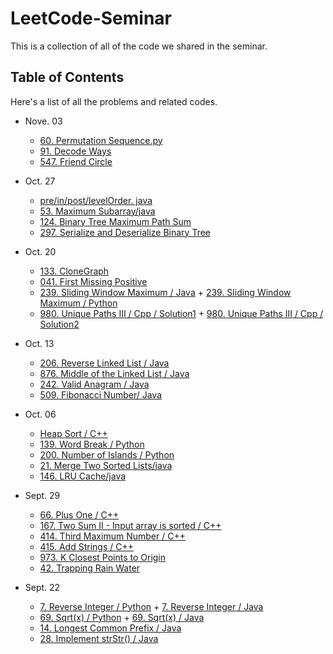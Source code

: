 # LeetCode-Seminar
This is a collection of all of the code we shared in the seminar.



## Table of Contents

Here's a list of all the problems and related codes.

+ Nove. 03
  + [60. Permutation Sequence.py](code/60.%20Permutation%20Sequence/Permunation.py)
  + [91. Decode Ways](code/90.%20Decode%20Ways/Decode%20Ways.py)
  + [547. Friend Circle](code/547.%20Friend%20Circles/FindCircleNum.py)

+ Oct. 27
  + [pre/in/post/levelOrder. java](Basic%20Algorithm/preinpostorder/traversal.java)
  + [53. Maximum Subarray/java](code/53.%20Maximum%20Subarray/53.java)
  + [124. Binary Tree Maximum Path Sum](code/124.%20Binary%20Tree%20Maximum%20Path%20Sum/Solution.java)
  + [297. Serialize and Deserialize Binary Tree](code/297.%20Serialize%20and%20Deserialize%20Binary%20Tree/Codec.py)

+ Oct. 20
  + [133. CloneGraph](code/133.%20CloneGraph/M_133_CloneGraph)
  + [041. First Missing Positive](code/41.%20FirstMissingPositive)
  + [239. Sliding Window Maximum / Java](code/239.%20Sliding%20Window%20Maximum/Solution.java) + [239. Sliding Window Maximum / Python](code/239.%20Sliding%20Window%20Maximum/solution.py)
  + [980. Unique Paths III / Cpp / Solution1](code/980.%20Unique%20Paths%20III/Solution1.cpp) + [980. Unique Paths III / Cpp / Solution2](code/980.%20Unique%20Paths%20III/Solution2.cpp) 

+ Oct. 13
  + [206. Reverse Linked List / Java](code/206.%20Reverse%20Linked%20List/ReverseLinkedList.java)
  + [876. Middle of the Linked List / Java](code/876.%20Middle%20of%20the%20Linked%20List/MiddleLinkedList.java)
  + [242. Valid Anagram / Java](code/242.%20Valid%20Anagram/Anagram.java)
  + [509. Fibonacci Number/ Java](code/509.%20Fibonacci%20Number/Fibonacci.java)
  
+ Oct. 06
  + [Heap Sort / C++](Basic%20Algorithm/Heap%20Sort/main.cpp)
  + [139. Word Break / Python](code/139.%20Word%20Break/39.%20Word%20Break.py)
  + [200. Number of Islands / Python](code/200.%20Number%20of%20Islands/LC%20200.py)
  +  [21. Merge Two Sorted Lists/java](code/21.%20Merge%20Two%20Sorted%20Lists/21.java)
  + [146. LRU Cache/java](code/146.%20LRU%20Cache/146.java)


+ Sept. 29
  + [66. Plus One / C++](code/66.%20Plus%20One/66.cpp)
  + [167. Two Sum II - Input array is sorted / C++](code/167.%20Two%20Sum%20II%20-%20Input%20array%20is%20sorted/167.cpp)
  + [414. Third Maximum Number / C++](code/414.%20Third%20Maximum%20Number/414.cpp)
  + [415. Add Strings / C++](code/415.%20Add%20Strings/415.cpp)
  + [973. K Closest Points to Origin](code/973.%20K%20Closest%20Points%20to%20Origin/KClosest.py)
  + [42. Trapping Rain Water](code/42.%20Trapping%20Rain%20Water/Trap.py)



+ Sept. 22
  + [7. Reverse Integer / Python](code/7.%20Reverse%20Integer/main.py) + [7. Reverse Integer / Java](code/7.%20Reverse%20Integer/Reverse_Integer_07.java)
  + [69. Sqrt(x) / Python](code/69.%20Sqrt(x)/main.py) + [69. Sqrt(x) / Java](code/69.%20Sqrt(x)/Sqrtx_69.java)
  + [14. Longest Common Prefix / Java](code/14.%20Longest%20Common%20Prefix/longestCommonPrefix_14.java)
  + [28. Implement strStr() / Java](code/28.%20Implement%20strStr()/Implement_strStr_28.java)
  


